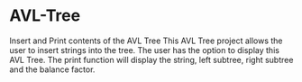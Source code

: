 # AVL-Tree
Insert and Print contents of the AVL Tree
This AVL Tree project allows the user to insert strings into the tree.
The user has the option to display this AVL Tree.
The print function will display the string, left subtree, right subtree and the balance factor.
